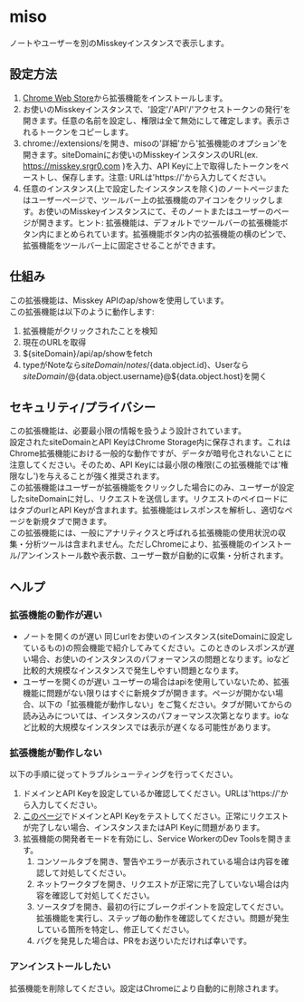 # miso
ノートやユーザーを別のMisskeyインスタンスで表示します。

## 設定方法
1. [Chrome Web Store](https://chrome.google.com/webstore/detail/miso/gomfgdhiicbpjfojpbabncloffohpbpf)から拡張機能をインストールします。
2. お使いのMisskeyインスタンスで、'設定'/'API'/'アクセストークンの発行'を開きます。任意の名前を設定し、権限は全て無効にして確定します。表示されるトークンをコピーします。
3. chrome://extensions/を開き、misoの'詳細'から'拡張機能のオプション'を開きます。siteDomainにお使いのMisskeyインスタンスのURL(ex. https://misskey.srgr0.com )を入力、API Keyに上で取得したトークンをペーストし、保存します。注意: URLは'https://'から入力してください。
4. 任意のインスタンス(上で設定したインスタンスを除く)のノートページまたはユーザーページで、ツールバー上の拡張機能のアイコンをクリックします。お使いのMisskeyインスタンスにて、そのノートまたはユーザーのページが開きます。ヒント: 拡張機能は、デフォルトでツールバーの拡張機能ボタン内にまとめられています。拡張機能ボタン内の拡張機能の横のピンで、拡張機能をツールバー上に固定させることができます。
## 仕組み
この拡張機能は、Misskey APIのap/showを使用しています。  
この拡張機能は以下のように動作します:  
1. 拡張機能がクリックされたことを検知
2. 現在のURLを取得
3. ${siteDomain}/api/ap/showをfetch
4. typeがNoteなら${siteDomain}/notes/${data.object.id}、Userなら${siteDomain}/@${data.object.username}@${data.object.host}を開く

## セキュリティ/プライバシー
この拡張機能は、必要最小限の情報を扱うよう設計されています。  
設定されたsiteDomainとAPI KeyはChrome Storage内に保存されます。これはChrome拡張機能における一般的な動作ですが、データが暗号化されないことに注意してください。そのため、API Keyには最小限の権限(この拡張機能では'権限なし')を与えることが強く推奨されます。  
この拡張機能はユーザーが拡張機能をクリックした場合にのみ、ユーザーが設定したsiteDomainに対し、リクエストを送信します。リクエストのペイロードにはタブのurlとAPI Keyが含まれます。拡張機能はレスポンスを解析し、適切なページを新規タブで開きます。  
この拡張機能には、一般にアナリティクスと呼ばれる拡張機能の使用状況の収集・分析ツールは含まれません。ただしChromeにより、拡張機能のインストール/アンインストール数や表示数、ユーザー数が自動的に収集・分析されます。  

## ヘルプ
### 拡張機能の動作が遅い
- ノートを開くのが遅い
  同じurlをお使いのインスタンス(siteDomainに設定しているもの)の照会機能で紹介してみてください。このときのレスポンスが遅い場合、お使いのインスタンスのパフォーマンスの問題となります。ioなど比較的大規模なインスタンスで発生しやすい問題となります。
- ユーザーを開くのが遅い
  ユーザーの場合はapiを使用していないため、拡張機能に問題がない限りはすぐに新規タブが開きます。ページが開かない場合、以下の「拡張機能が動作しない」をご覧ください。タブが開いてからの読み込みについては、インスタンスのパフォーマンス次第となります。ioなど比較的大規模なインスタンスでは表示が遅くなる可能性があります。
### 拡張機能が動作しない
以下の手順に従ってトラブルシューティングを行ってください。
1. ドメインとAPI Keyを設定しているか確認してください。URLは'https://'から入力してください。
2. [このページ](https://misskey-hub.net/docs/api/endpoints/ap/show.html)でドメインとAPI Keyをテストしてください。正常にリクエストが完了しない場合、インスタンスまたはAPI Keyに問題があります。
3. 拡張機能の開発者モードを有効にし、Service WorkerのDev Toolsを開きます。
   1. コンソールタブを開き、警告やエラーが表示されている場合は内容を確認して対処してください。
   2. ネットワークタブを開き、リクエストが正常に完了していない場合は内容を確認して対処してください。
   3. ソースタブを開き、最初の行にブレークポイントを設定してください。拡張機能を実行し、ステップ毎の動作を確認してください。問題が発生している箇所を特定し、修正してください。
   4. バグを発見した場合は、PRをお送りいただければ幸いです。
### アンインストールしたい
拡張機能を削除してください。設定はChromeにより自動的に削除されます。
